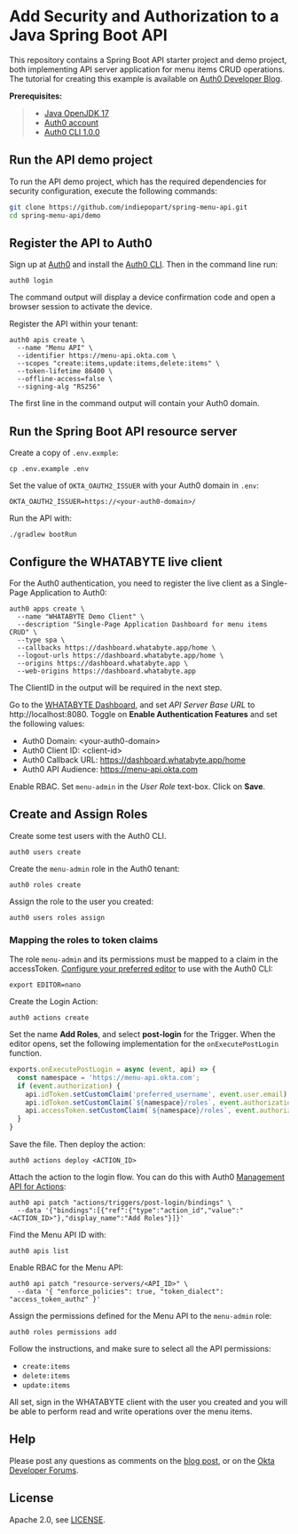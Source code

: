 # Add Security and Authorization to a Java Spring Boot API

This repository contains a Spring Boot API starter project and demo project, both implementing API server application for menu items CRUD operations. The tutorial for creating this example is available on [Auth0 Developer Blog]().

**Prerequisites:**

> - [Java OpenJDK 17](https://jdk.java.net/java-se-ri/17)
> - [Auth0 account](https://auth0.com/signup)
> - [Auth0 CLI 1.0.0](https://github.com/auth0/auth0-cli#installation)

## Run the API demo project

To run the API demo project, which has the required dependencies for security configuration, execute the following commands:

```bash
git clone https://github.com/indiepopart/spring-menu-api.git
cd spring-menu-api/demo
```

## Register the API to Auth0

Sign up at [Auth0](https://auth0.com/signup) and install the [Auth0 CLI](https://github.com/auth0/auth0-cli). Then in the command line run:

```shell
auth0 login
```

The command output will display a device confirmation code and open a browser session to activate the device.

Register the API within your tenant:

```shell
auth0 apis create \
  --name "Menu API" \
  --identifier https://menu-api.okta.com \
  --scopes "create:items,update:items,delete:items" \
  --token-lifetime 86400 \
  --offline-access=false \
  --signing-alg "RS256"
```

The first line in the command output will contain your Auth0 domain.

## Run the Spring Boot API resource server

Create a copy of `.env.exmple`:

```shell
cp .env.example .env
```

Set the value of `OKTA_OAUTH2_ISSUER` with your Auth0 domain in `.env`:

```shell
OKTA_OAUTH2_ISSUER=https://<your-auth0-domain>/
```

Run the API with:

```shell
./gradlew bootRun
```

## Configure the WHATABYTE live client

For the Auth0 authentication, you need to register the live client as a Single-Page Application to Auth0:

```shell
auth0 apps create \
  --name "WHATABYTE Demo Client" \
  --description "Single-Page Application Dashboard for menu items CRUD" \
  --type spa \
  --callbacks https://dashboard.whatabyte.app/home \
  --logout-urls https://dashboard.whatabyte.app/home \
  --origins https://dashboard.whatabyte.app \
  --web-origins https://dashboard.whatabyte.app
```

The ClientID in the output will be required in the next step.

Go to the [WHATABYTE Dashboard](https://dashboard.whatabyte.app/home), and set _API Server Base URL_ to http://localhost:8080. Toggle on **Enable Authentication Features** and set the following values:

- Auth0 Domain: \<your-auth0-domain\>
- Auth0 Client ID: \<client-id\>
- Auth0 Callback URL: https://dashboard.whatabyte.app/home
- Auth0 API Audience: https://menu-api.okta.com

Enable RBAC. Set `menu-admin` in the _User Role_ text-box. Click on **Save**.


## Create and Assign Roles

Create some test users with the Auth0 CLI.


```shell
auth0 users create
```

Create the `menu-admin` role in the Auth0 tenant:

```shell
auth0 roles create
```

Assign the role to the user you created:

```shell
auth0 users roles assign
```

### Mapping the roles to token claims

The role `menu-admin` and its permissions must be mapped to a claim in the accessToken. [Configure your preferred editor](https://github.com/auth0/auth0-cli#customization) to use with the Auth0 CLI:

```shell
export EDITOR=nano
```

Create the Login Action:

```shell
auth0 actions create
```

Set the name __Add Roles__, and select **post-login** for the Trigger. When the editor opens, set the following implementation for the `onExecutePostLogin` function.

```javascript
exports.onExecutePostLogin = async (event, api) => {
  const namespace = 'https://menu-api.okta.com';
  if (event.authorization) {
    api.idToken.setCustomClaim('preferred_username', event.user.email);
    api.idToken.setCustomClaim(`${namespace}/roles`, event.authorization.roles);
    api.accessToken.setCustomClaim(`${namespace}/roles`, event.authorization.roles);
  }
}
```

Save the file. Then deploy the action:

```shell
auth0 actions deploy <ACTION_ID>
```

Attach the action to the login flow. You can do this with Auth0 [Management API for Actions](https://auth0.com/docs/api/management/v2#!/Actions/patch_bindings):

```shell
auth0 api patch "actions/triggers/post-login/bindings" \
  --data '{"bindings":[{"ref":{"type":"action_id","value":"<ACTION_ID>"},"display_name":"Add Roles"}]}'
```

Find the Menu API ID with:

```shell
auth0 apis list
```

Enable RBAC for the Menu API:

```shell
auth0 api patch "resource-servers/<API_ID>" \
  --data '{ "enforce_policies": true, "token_dialect": "access_token_authz" }'
```

Assign the permissions defined for the Menu API to the `menu-admin` role:

```shell
auth0 roles permissions add
```

Follow the instructions, and make sure to select all the API permissions:
- `create:items`
- `delete:items`
- `update:items`

All set, sign in  the WHATABYTE client with the user you created and you will be able to perform read and write operations over the menu items.

## Help

Please post any questions as comments on the [blog post](), or on the [Okta Developer Forums](https://devforum.okta.com/).

## License

Apache 2.0, see [LICENSE](LICENSE).
